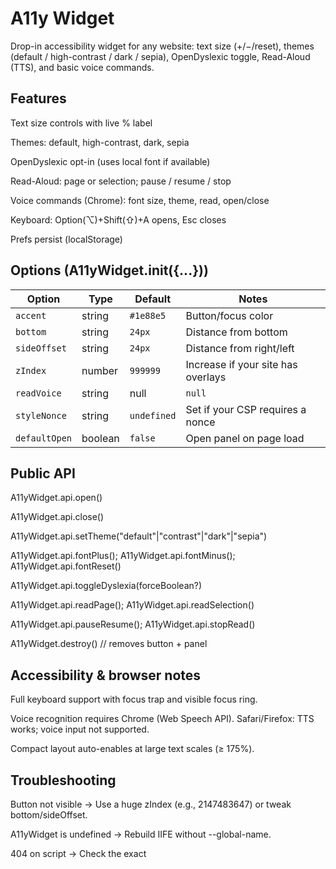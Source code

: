 # A11y Widget

Drop-in accessibility widget for any website: text size (+/−/reset), themes (default / high-contrast / dark / sepia), OpenDyslexic toggle, Read-Aloud (TTS), and basic voice commands.

## Features

Text size controls with live % label

Themes: default, high-contrast, dark, sepia

OpenDyslexic opt-in (uses local font if available)

Read-Aloud: page or selection; pause / resume / stop

Voice commands (Chrome): font size, theme, read, open/close

Keyboard: Option(⌥)+Shift(⇧)+A opens, Esc closes

Prefs persist (localStorage)

## Options (A11yWidget.init({...}))
| Option        | Type        | Default     | Notes                              |
| ------------- | ----------- | ----------- | ---------------------------------- |
| `accent`      | string      | `#1e88e5`   | Button/focus color                 |
| `bottom`      | string      | `24px`      | Distance from bottom               |
| `sideOffset`  | string      | `24px`      | Distance from right/left           |
| `zIndex`      | number      | `999999`    | Increase if your site has overlays |
| `readVoice`   | string|null | `null`      | Exact TTS voice name (optional)    |
| `styleNonce`  | string      | `undefined` | Set if your CSP requires a nonce   |
| `defaultOpen` | boolean     | `false`     | Open panel on page load            |

## Public API
A11yWidget.api.open()

A11yWidget.api.close()

A11yWidget.api.setTheme("default"|"contrast"|"dark"|"sepia")

A11yWidget.api.fontPlus(); A11yWidget.api.fontMinus(); A11yWidget.api.fontReset()

A11yWidget.api.toggleDyslexia(forceBoolean?)

A11yWidget.api.readPage(); A11yWidget.api.readSelection()

A11yWidget.api.pauseResume(); A11yWidget.api.stopRead()

A11yWidget.destroy() // removes button + panel

## Accessibility & browser notes

Full keyboard support with focus trap and visible focus ring.

Voice recognition requires Chrome (Web Speech API). Safari/Firefox: TTS works; voice input not supported.

Compact layout auto-enables at large text scales (≥ 175%).

## Troubleshooting

Button not visible → Use a huge zIndex (e.g., 2147483647) or tweak bottom/sideOffset.

A11yWidget is undefined → Rebuild IIFE without --global-name.

404 on script → Check the exact <script src> URL/path.

CSP blocks style → Pass a nonce: A11yWidget.init({ styleNonce: "<nonce>" }).

Voice not working in Safari → Expected; use Chrome to test voice.

Local demo (dev)
npm install
npm run build
npm run serve

## Versioning & CDN

Tag each release so the CDN URL is stable:

git tag v0.3.2
git push origin v0.3.2
# then use @v0.3.2 in the CDN URL

## License

Commercial use by permission. © 2025 Yusuf Wasfy. All rights reserved.
